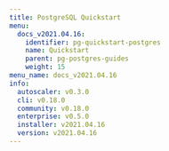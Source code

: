 ```yaml
---
title: PostgreSQL Quickstart
menu:
  docs_v2021.04.16:
    identifier: pg-quickstart-postgres
    name: Quickstart
    parent: pg-postgres-guides
    weight: 15
menu_name: docs_v2021.04.16
info:
  autoscaler: v0.3.0
  cli: v0.18.0
  community: v0.18.0
  enterprise: v0.5.0
  installer: v2021.04.16
  version: v2021.04.16
---
```


